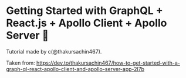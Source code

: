 # Getting Started with GraphQL + React.js + Apollo Client + Apollo Server 🚀

Tutorial made by c(@thakursachin467).

Taken from: https://dev.to/thakursachin467/how-to-get-started-with-a-graph-ql-react-apollo-client-and-apollo-server-app-2l7b
